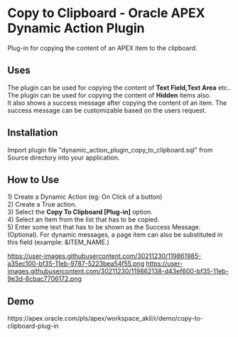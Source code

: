 <h1>Copy to Clipboard - Oracle APEX Dynamic Action Plugin</h1>

Plug-in for copying the content of an APEX item to the clipboard.

<h2>Uses</h2>
The plugin can be used for copying the content of <b>Text Field,Text Area</b> etc.. <br>
The plugin can be used for copying the content of <b>Hidden</b> items also.<br>
It also shows a success message after copying the content of an item. The success message can be customizable based on the users request.

<h2>Installation</h2>
Import plugin file "dynamic_action_plugin_copy_to_clipboard.sql" from Source directory into your application.

<h2>How to Use</h2>
  1) Create a Dynamic Action (eg: On Click of a button) <br>
  2) Create a True action.<br>
  3) Select the <b>Copy To Clipboard [Plug-in]</b> option.<br>
  4) Select an Item from the list that has to be copied.<br>
  5) Enter some text that has to be shown as the Success Message.(Optional). For dynamic messages, a page item can also be substituted in this field (example: &ITEM_NAME.)
  
  https://user-images.githubusercontent.com/30211230/119861985-a35ec100-bf35-11eb-9787-5223bea54f55.png
  https://user-images.githubusercontent.com/30211230/119862138-d43ef600-bf35-11eb-9e3d-6cbac7706172.png
  
<h2>Demo</h2>
https://apex.oracle.com/pls/apex/workspace_akil/r/demo/copy-to-clipboard-plug-in
